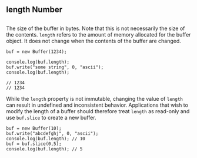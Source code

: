 ## length Number 

## 

The size of the buffer in bytes. Note that this is not necessarily the size
of the contents. `length` refers to the amount of memory allocated for the
buffer object. It does not change when the contents of the buffer are changed.

    buf = new Buffer(1234);
    
    console.log(buf.length);
    buf.write("some string", 0, "ascii");
    console.log(buf.length);
    
    // 1234
    // 1234

While the `length` property is not immutable, changing the value of `length`
can result in undefined and inconsistent behavior. Applications that wish to
modify the length of a buffer should therefore treat `length` as read-only and
use `buf.slice` to create a new buffer.

    buf = new Buffer(10);
    buf.write("abcdefghj", 0, "ascii");
    console.log(buf.length); // 10
    buf = buf.slice(0,5);
    console.log(buf.length); // 5